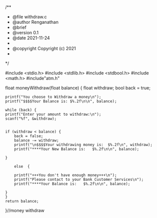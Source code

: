 /**
 * @file withdraw.c
 * @author Renganathan
 * @brief 
 * @version 0.1
 * @date 2021-11-24
 * 
 * @copyright Copyright (c) 2021
 * 
 */

#include <stdio.h>
#include <stdlib.h>
#include <stdbool.h>
#include <math.h>
#include"atm.h"

float moneyWithdraw(float balance) {
    float withdraw;
    bool back = true;

    printf("You choose to Withdraw a money\n");
    printf("$$$$Your Balance is: $%.2f\n\n", balance);

    while (back) {
    printf("Enter your amount to withdraw:\n");
    scanf("%f", &withdraw);


    if (withdraw < balance) {
        back = false;
        balance -= withdraw;
        printf("\n$$$$Your withdrawing money is:  $%.2f\n", withdraw);
        printf("****Your New Balance is:   $%.2f\n\n", balance);

    }

        else  {

        printf("+++You don't have enough money+++\n");
        printf("Please contact to your Bank Customer Services\n");
        printf("****Your Balance is:   $%.2f\n\n", balance);

    }
    }
    return balance;


}//money withdraw
